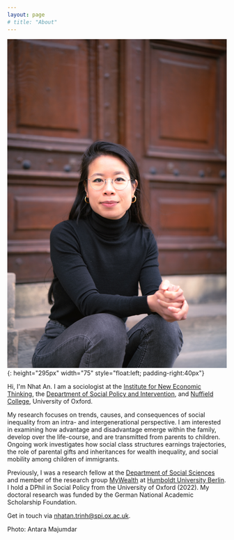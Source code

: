 ```yaml
---
layout: page
# title: "About"
---
```


![Photo](/assets/portrait.jpg){: height="295px" width="75" style="float:left; padding-right:40px"}

Hi, I'm Nhat An. I am a sociologist at the [Institute for New Economic Thinking](https://www.inet.ox.ac.uk/), the [Department of Social Policy and Intervention](https://www.spi.ox.ac.uk/), and [Nuffield College](https://www.nuffield.ox.ac.uk), University of Oxford.

My research focuses on trends, causes, and consequences of social inequality from an intra- and intergenerational perspective. I am interested in examining how advantage and disadvantage emerge within the family, develop over the life-course, and are transmitted from parents to children. Ongoing work investigates how social class structures earnings trajectories, the role of parental gifts and inheritances for wealth inequality, and social mobility among children of immigrants.

Previously, I was a research fellow at the [Department of Social Sciences](https://www.sowi.hu-berlin.de/en/index.html) and member of the research group [MyWealth](https://www.sowi.hu-berlin.de/en/lehrbereiche-en/sozpolsoz/research/mywealth_eng/research) at [Humboldt University Berlin](https://www.hu-berlin.de/en). I hold a DPhil in Social Policy from the University of Oxford (2022). My doctoral research was funded by the German National Academic Scholarship Foundation.

Get in touch via [nhatan.trinh@spi.ox.ac.uk](mailto:nhatan.trinh@spi.ox.ac.uk). 

Photo: Antara Majumdar 
